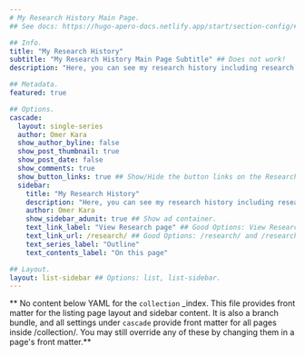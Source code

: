 ```yaml
---
# My Research History Main Page.
## See docs: https://hugo-apero-docs.netlify.app/start/section-config/#lists-of-pages

## Info.
title: "My Research History"
subtitle: "My Research History Main Page Subtitle" ## Does not work!
description: "Here, you can see my research history including research experience, publications, working papers, and work in progress." ## Only works when layout: list is used.

## Metadata.
featured: true

## Options.
cascade:
  layout: single-series
  author: Omer Kara
  show_author_byline: false
  show_post_thumbnail: true
  show_post_date: false
  show_comments: true
  show_button_links: true ## Show/Hide the button links on the Research Main Page.
  sidebar:
    title: "My Research History"
    description: "Here, you can see my research history including research experience, publications, working papers, and work in progress."
    author: Omer Kara
    show_sidebar_adunit: true ## Show ad container.
    text_link_label: "View Research page" ## Good Options: View Research page and Subscribe via RSS.
    text_link_url: /research/ ## Good Options: /research/ and /research/index.xml.
    text_series_label: "Outline"
    text_contents_label: "On this page"

## Layout.
layout: list-sidebar ## Options: list, list-sidebar.
---
```


** No content below YAML for the `collection` _index. This file provides front matter for the listing page layout and sidebar content. It is also a branch bundle, and all settings under `cascade` provide front matter for all pages inside /collection/. You may still override any of these by changing them in a page's front matter.**
